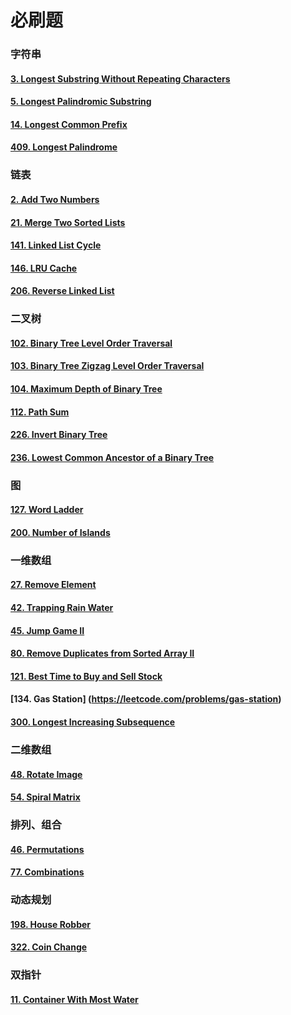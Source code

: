 # 必刷题

### 字符串

#### [3. Longest Substring Without Repeating Characters](https://leetcode.com/problems/longest-substring-without-repeating-characters)

#### [5. Longest Palindromic Substring](https://leetcode.com/problems/longest-palindromic-substring)

#### [14. Longest Common Prefix](https://leetcode.com/problems/longest-common-prefix)

#### [409. Longest Palindrome](https://leetcode.com/problems/longest-palindrome)

### 链表

#### [2. Add Two Numbers](https://leetcode.com/problems/add-two-numbers)

#### [21. Merge Two Sorted Lists](https://leetcode.com/problems/merge-two-sorted-lists)

#### [141. Linked List Cycle](https://leetcode.com/problems/linked-list-cycle)

#### [146. LRU Cache](https://leetcode.com/problems/lru-cache)

#### [206. Reverse Linked List](https://leetcode.com/problems/reverse-linked-list)

### 二叉树

#### [102. Binary Tree Level Order Traversal](https://leetcode.com/problems/binary-tree-level-order-traversal)

#### [103. Binary Tree Zigzag Level Order Traversal](https://leetcode.com/problems/binary-tree-zigzag-level-order-traversal)

#### [104. Maximum Depth of Binary Tree](https://leetcode.com/problems/maximum-depth-of-binary-tree)

#### [112. Path Sum](https://leetcode.com/problems/path-sum)

#### [226. Invert Binary Tree](https://leetcode.com/problems/invert-binary-tree)

#### [236. Lowest Common Ancestor of a Binary Tree](https://leetcode.com/problems/lowest-common-ancestor-of-a-binary-tree)

### 图

#### [127. Word Ladder](https://leetcode.com/problems/word-ladder)

#### [200. Number of Islands](https://leetcode.com/problems/number-of-islands)

### 一维数组

#### [27. Remove Element](https://leetcode.com/problems/remove-element)

#### [42. Trapping Rain Water](https://leetcode.com/problems/trapping-rain-water)

#### [45. Jump Game II](https://leetcode.com/problems/jump-game-ii)

#### [80. Remove Duplicates from Sorted Array II](https://leetcode.com/problems/remove-duplicates-from-sorted-array-ii)

#### [121. Best Time to Buy and Sell Stock](https://leetcode.com/problems/best-time-to-buy-and-sell-stock)

#### [134. Gas Station] (https://leetcode.com/problems/gas-station)

#### [300. Longest Increasing Subsequence](https://leetcode.com/problems/longest-increasing-subsequence/)

### 二维数组

#### [48. Rotate Image](https://leetcode.com/problems/rotate-image)

#### [54. Spiral Matrix](https://leetcode.com/problems/spiral-matrix)

### 排列、组合

#### [46. Permutations](https://leetcode.com/problems/permutations)

#### [77. Combinations](https://leetcode.com/problems/combinations)

### 动态规划

#### [198. House Robber](https://leetcode.com/problems/house-robber)

#### [322. Coin Change](https://leetcode.com/problems/coin-change)

### 双指针

#### [11. Container With Most Water](https://leetcode.com/problems/container-with-most-water)


